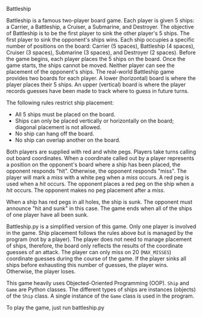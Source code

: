Battleship

Battleship is a famous two-player board game. Each player is given 5 ships: a Carrier, a Battleship, a Cruiser, a Submarine, and Destroyer. The objective of Battleship is to be the first player to sink the other player's 5 ships. The first player to sink the opponent's ships wins. Each ship occupies a specific number of positions on the board: Carrier (5 spaces), Battleship (4 spaces), Cruiser (3 spaces), Submarine (3 spaces), and Destroyer (2 spaces). Before the game begins, each player places the 5 ships on the board. Once the game starts, the ships cannot be moved. Neither player can see the placement of the opponent's ships. The real-world Battleship game provides two boards for each player. A lower (horizontal) board is where the player places their 5 ships. An upper (vertical) board is where the player records guesses have been made to track where to guess in future turns.

The following rules restrict ship placement:

- All 5 ships must be placed on the board.
- Ships can only be placed vertically or horizontally on the board; diagonal placement is not allowed.
- No ship can hang off the board.
- No ship can overlap another on the board.

Both players are supplied with red and white pegs. Players take turns calling out board coordinates. When a coordinate called out by a player represents a position on the opponent's board where a ship has been placed, the opponent responds "hit". Otherwise, the opponent responds "miss". The player will mark a _miss_ with a white peg when a _miss_ occurs. A red peg is used when a _hit_ occurs. The opponent places a red peg on the ship when a _hit_ occurs. The opponent makes no peg placement after a _miss_.

When a ship has red pegs in all holes, the ship is sunk. The opponent must announce "hit and sunk" in this case. The game ends when all of the ships of one player have all been sunk.

Battleship.py is a simplified version of this game. Only one player is involved in the game. Ship placement follows the rules above but is managed by the program (not by a player). The player does not need to manage placement of ships, therefore, the board only reflects the results of the coordinate guesses of an attack. The player can only miss on 20 (`MAX_MISSES`) coordinate guesses during the course of the game. If the player sinks all ships before exhausting this number of guesses, the player wins. Otherwise, the player loses.

This game heavily uses Objected-Oriented Programming (OOP). `Ship` and `Game` are Python classes. The different types of ships are instances (objects) of the `Ship` class. A single instance of the `Game` class is used in the program.

To play the game, just run battleship.py
